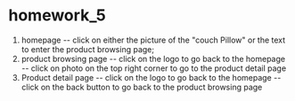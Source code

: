 # homework_5
1. homepage 
   -- click on either the picture of the "couch Pillow" or the text to enter the product browsing page;
2. product browsing page 
   -- click on the logo to go back to the homepage
   -- click on photo on the top right corner to go to the product detail page
3. Product detail page
   -- click on the logo to go back to the homepage
   -- click on the back button to go back to the product browsing page
